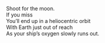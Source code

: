 <!--
.. title: Moon
.. slug: moon
.. date: 2020-11-01 12:31:22 UTC-04:00
.. tags: 
.. category: 
.. link: 
.. description: 
.. type: text
-->

Shoot for the moon.<br>
If you miss<br>
You’ll end up in a heliocentric orbit<br>
With Earth just out of reach<br>
As your ship’s oxygen slowly runs out.<br>